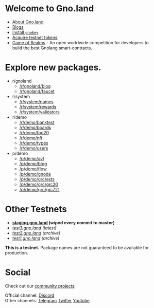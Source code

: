 # Welcome to **Gno.land**

 * [About Gno.land](/about)
 * [Blogs](/r/gnoland/blog)
 * [Install `gnokey`](https://github.com/gnolang/gno/)
 * [Acquire testnet tokens](/faucet)
 * [Game of Realms](/game-of-realms) - An open worldwide competition for developers to build the best Gnolang smart-contracts.

# Explore new packages.

* r/gnoland
    * [/r/gnoland/blog](/r/gnoland/blog)
    * [/r/gnoland/faucet](/r/gnoland/faucet)
* r/system
    * [/r/system/names](/r/system/names)
    * [/r/system/rewards](/r/system/rewards)
    * [/r/system/validators](/r/system/validators)
* r/demo
    * [/r/demo/banktest](/r/demo/banktest)
    * [/r/demo/boards](/r/demo/boards)
    * [/r/demo/foo20](/r/demo/foo20)
    * [/r/demo/nft](/r/demo/nft)
    * [/r/demo/types](/r/demo/types)
    * [/r/demo/users](/r/demo/users)
* p/demo
    * [/p/demo/avl](/p/demo/avl)
    * [/p/demo/blog](/p/demo/blog)
    * [/p/demo/flow](/p/demo/flow)
    * [/p/demo/gnode](/p/demo/gnode)
    * [/p/demo/grc/exts](/p/demo/grc/exts)
    * [/p/demo/grc/grc20](/p/demo/grc/grc20)
    * [/p/demo/grc/grc721](/p/demo/grc/grc721)

# Other Testnets

   * **[staging.gno.land](https://staging.gno.land) (wiped every commit to master)**
   * _[test3.gno.land](https://test3.gno.land) (latest)_
   * _[test2.gno.land](https://test2.gno.land) (archive)_
   * _[test1.gno.land](https://test1.gno.land) (archive)_

**This is a testnet.**
Package names are not guaranteed to be available for production.

# Social

Check out our [community projects](https://github.com/gnolang/awesome-gno).

Official channel: [Discord](https://discord.gg/S8nKUqwkPn)<br />
Other channels: [Telegram](https://t.me/gnoland) [Twitter](https://twitter.com/_gnoland) [Youtube](https://www.youtube.com/@_gnoland)

